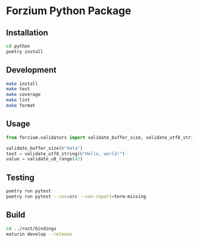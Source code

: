 # Forzium Python Package

## Installation

```bash
cd python
poetry install
```

## Development

```bash
make install
make test
make coverage
make lint
make format
```

## Usage

```python
from forzium.validators import validate_buffer_size, validate_utf8_string, validate_u8_range

validate_buffer_size(b"data")
text = validate_utf8_string(b"Hello, world!")
value = validate_u8_range(42)
```

## Testing

```bash
poetry run pytest
poetry run pytest --cov=src --cov-report=term-missing
```

## Build

```bash
cd ../rust/bindings
maturin develop --release
```
